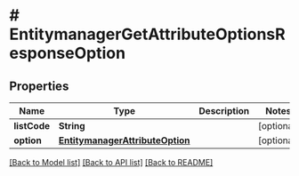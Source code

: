 # # EntitymanagerGetAttributeOptionsResponseOption


## Properties 


Name | Type | Description | Notes
------------ | ------------- | ------------- | -------------
**listCode**| **String** |   | [optional]
**option**| [**EntitymanagerAttributeOption**](EntitymanagerAttributeOption.md) |   | [optional]


[[Back to Model list]](../../README.md#models) [[Back to API list]](../../README.md#endpoints) [[Back to README]](../../README.md)

